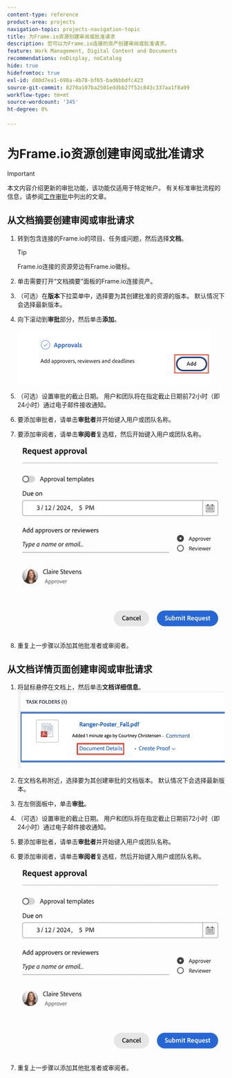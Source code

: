 ```yaml
---
content-type: reference
product-area: projects
navigation-topic: projects-navigation-topic
title: 为Frame.io资源创建审阅或批准请求
description: 您可以为Frame.io连接的资产创建审阅或批准请求。
feature: Work Management, Digital Content and Documents
recommendations: noDisplay, noCatalog
hide: true
hidefromtoc: true
exl-id: d80d7ea1-698a-4b78-bf65-bad6bbdfc423
source-git-commit: 8270a107ba2501eddbb27f52c843c337aa1f8a99
workflow-type: tm+mt
source-wordcount: '345'
ht-degree: 0%

---
```


# 为Frame.io资源创建审阅或批准请求

>[!IMPORTANT]
>
>本文内容介绍更新的审批功能，该功能仅适用于特定帐户。 有关标准审批流程的信息，请参阅[工作审批](/help/quicksilver/review-and-approve-work/manage-approvals/manage-approvals.md)中列出的文章。

<!--
## Access requirements

You must have the following access to perform the steps in this article:

<table style="table-layout:auto"> 
 <col> 
 <col> 
 <tbody> 
  <tr> 
   <td role="rowheader">Adobe Workfront plan*</td> 
   <td> <p>Any</p> </td> 
  </tr> 
  <tr> 
   <td role="rowheader">Adobe Workfront license*</td>  
   <td> <p>Review or higher</p> </td> 
  </tr> 
  <tr> 
   <td role="rowheader">Access level configurations*</td> 
   <td> <p>View or higher access to Projects, Tasks, Issues, Templates, Portfolios, Programs, Reports, Dashboards, and Calendars, Documents</p> <p>Note: If you still don't have access, ask your Workfront administrator if they set additional restrictions in your access level. For information on how a Workfront administrator can modify your access level, see <a href="/help/quicksilver/administration-and-setup/add-users/configure-and-grant-access/create-modify-access-levels.md" class="MCXref xref">Create or modify custom access levels</a>.</p> </td> 
  </tr>
  <tr> 
   <td role="rowheader">Object permissions</td> 
   <td> <p>Manage access to the object associated with the request access or approval </p> <p>For information on requesting additional access, see <a href="/help/quicksilver/workfront-basics/grant-and-request-access-to-objects/request-access.md" class="MCXref xref">Request access to objects </a>.</p> </td> 
  </tr> 
 </tbody> 
</table>

&#42;To find out what plan, license type, or access you have, contact your Workfront administrator.
-->

## 从文档摘要创建审阅或审批请求

1. 转到包含连接的Frame.io的项目、任务或问题，然后选择&#x200B;**文档**。

   >[!TIP]
   >
   >Frame.io连接的资源旁边有Frame.io徽标。

1. 单击需要打开“文档摘要”面板的Frame.io连接资产。

1. （可选）在&#x200B;**版本**&#x200B;下拉菜单中，选择要为其创建批准的资源的版本。 默认情况下会选择最新版本。

1. 向下滚动到&#x200B;**审批**&#x200B;部分，然后单击&#x200B;**添加**。

   ![在文档摘要中添加批准者](assets/doc-summary-add-approvers.png)

1. （可选）设置审批的截止日期。 用户和团队将在指定截止日期前72小时（即24小时）通过电子邮件接收通知。

1. 要添加审批者，请单击&#x200B;**审批者**&#x200B;并开始键入用户或团队名称。

1. 要添加审阅者，请单击&#x200B;**审阅者**&#x200B;复选框，然后开始键入用户或团队名称。

   ![添加审批者和截止日期](assets/add-approver-and-deadline.png)

1. 重复上一步骤以添加其他批准者或审阅者。

## 从文档详情页面创建审阅或审批请求

1. 将鼠标悬停在文档上，然后单击&#x200B;**文档详细信息**。
   ![文档详细信息](assets/doc-details.png)

1. 在文档名称附近，选择要为其创建审批的文档版本。 默认情况下会选择最新版本。

1. 在左侧面板中，单击&#x200B;**审批**。

1. （可选）设置审批的截止日期。 用户和团队将在指定截止日期前72小时（即24小时）通过电子邮件接收通知。

1. 要添加审批者，请单击&#x200B;**审批者**&#x200B;并开始键入用户或团队名称。

1. 要添加审阅者，请单击&#x200B;**审阅者**&#x200B;复选框，然后开始键入用户或团队名称。

   ![添加审批者和截止日期](assets/add-approver-and-deadline.png)

1. 重复上一步骤以添加其他批准者或审阅者。



<!--
## Resubmit an approval on a new version

Document approval decisions are not automatically reset when you upload a new version. For example, if your document is approved with changes, the decision will show "changes" as the decision, even if you upload a new version with the specified changes. You can clear the decision on a new version if you manually resubmit the approval.

1. Go to the project, task, or issue that contains the document, then select **Documents**.
1. Find the document you need.

1. Scroll down to the **Approvals** section in the Summary, click the More icon, then click Resubmit.

   ![Resubmit approval](assets/nwe-resubmit-approval-350x149.png)
-->
